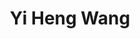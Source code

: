 ---
# Display name
title: Yi Heng Wang

# Full name (for SEO)
first_name: Yi Heng
last_name: Wang

# Status emoji
status:
  icon: 📚

# Is this the primary user of the site?
superuser: true

# Role/position/tagline
role: Software Engineer

# Organizations/Affiliations to display in Biography blox
organizations:
  - name: University of Waterloo
    url: https://uwaterloo.ca/

# Social network links
# Need to use another icon? Simply download the SVG icon to your `assets/media/icons/` folder.
profiles:
  - icon: at-symbol
    url: 'yh38wang@uwaterloo.ca'
    label: E-mail Me
  - icon: brands/github
    url: https://github.com/etfrer-yi
  - icon: brands/linkedin
    url: https://www.linkedin.com/in/yi-heng-wang-a41a02163/

education:
  - area: Computer Science
    institution: Stanford University
    date_start: 2020-09
    date_end: 2025-05
    summary: |
      Honours Computer Science Student at the University of Waterloo, coop option

work:
  - position: Software Engineer Intern
    company_name: Setori.ai
    company_url: ''
    company_logo: ''
    date_start: 2024-01
    date_end: 2024-05
    summary: |
      Developed full-stack features for an AI companion Chrome extension
  - position: Software Developer Intern
    company_name: Intuit
    company_url: ''
    company_logo: ''
    date_start: 2023-05
    date_end: 2023-08
    summary: |
      Fixed UI bugs in TurboTax and its Storybook (UI library), built a command-line interface for dependency version management
  - position: Full Stack Developer Intern
    company_name: Empire Life Insurance
    company_url: ''
    company_logo: ''
    date_start: 2022-09
    date_end: 2022-12
    summary: |
      Created user management dashboard(s) using OAuth protocols/flows
  - position: Data Analytics Programming Assistant Intern
    company_name: Health Canada
    company_url: ''
    company_logo: ''
    date_start: 2022-09
    date_end: 2022-12
    summary: |
      Built data visualization tools for food scientists to visualize data filtered and processed via scripting


languages:
  - name: English
    percent: 100
  - name: French
    percent: 100
---